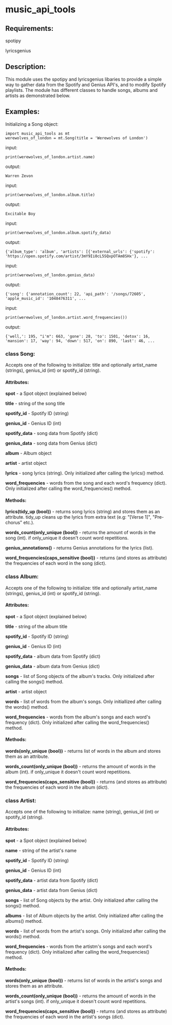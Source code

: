 # music_api_tools

## Requirements:
spotipy

lyricsgenius

## Description:

This module uses the spotipy and lyricsgenius libaries to provide a simple way to gather data from the Spotify and Genius API's, and to modify Spotify playlists.
The module has different classes to handle songs, albums and artists as demonstrated below.

## Examples:
Initializing a Song object:
````
import music_api_tools as mt
werewolves_of_london = mt.Song(title = 'Werewolves of London')
````

input:
````
print(werewolves_of_london.artist.name)
````
output:
````
Warren Zevon
````
input:
````
print(werewolves_of_london.album.title)
````
output:
````
Excitable Boy
````
input:
````
print(werewolves_of_london.album.spotify_data)
````
output:
````
{'album_type': 'album', 'artists': [{'external_urls': {'spotify': 'https://open.spotify.com/artist/3mY9Ii0cL5SQxpOTAm8SHx'}, ...
````
input:
````
print(werewolves_of_london.genius_data)
````
output:
````
{'song': {'annotation_count': 22, 'api_path': '/songs/72605', 'apple_music_id': '1048476311', ...
````
input:
````
print(werewolves_of_london.artist.word_frequencies())
````
output:
````
{'well,': 195, "i'm": 663, 'gone': 28, 'to': 1501, 'detox': 16, 'mansion': 17, 'way': 94, 'down': 517, 'on': 890, 'last': 46, ...
````

### class Song:
Accepts one of the following to initialize: title and optionally artist_name (strings), genius_id (int) or spotify_id (string).

#### Attributes:

**spot** - a Spot object (explained below)

**title** - string of the song title

**spotify_id** - Spotify ID (string)

**genius_id** - Genius ID (int)

**spotify_data** - song data from Spotify (dict)

**genius_data** - song data from Genius (dict)

**album** - Album object

**artist** - artist object

**lyrics** - song lyrics (string). Only initialized after calling the lyrics() method.

**word_frequencies** - words from the song and each word's frequency (dict). Only initialized after calling the word_frequencies() method.

#### Methods:

**lyrics(tidy_up (bool))** - returns song lyrics (string) and stores them as an attribute. tidy_up cleans up the lyrics from extra text (e.g: "[Verse 1]", "Pre-chorus" etc.).

**words_count(only_unique (bool))** - returns the amount of words in the song (int). if only_unique it doesn't count word repetitions.

**genius_annotations()** - returns Genius annotations for the lyrics (list).

**word_frequencies(caps_sensitive (bool))** - returns (and stores as attribute) the frequencies of each word in the song (dict).

### class Album:
Accepts one of the following to initialize: title and optionally artist_name (strings), genius_id (int) or spotify_id (string).

#### Attributes:

**spot** - a Spot object (explained below)

**title** - string of the album title

**spotify_id** - Spotify ID (string)

**genius_id** - Genius ID (int)

**spotify_data** - album data from Spotify (dict)

**genius_data** - album data from Genius (dict)

**songs** - list of Song objects of the album's tracks. Only initialized after calling the songs() method.

**artist** - artist object

**words** - list of words from the album's songs. Only initiallized after calling the words() method.

**word_frequencies** - words from the album's songs and each word's frequency (dict). Only initialized after calling the word_frequencies() method.

#### Methods:

**words(only_unique (bool))** - returns list of words in the album and stores them as an attribute.

**words_count(only_unique (bool))** - returns the amount of words in the album (int). if only_unique it doesn't count word repetitions.

**word_frequencies(caps_sensitive (bool))** - returns (and stores as attribute) the frequencies of each word in the album (dict).

### class Artist:
Accepts one of the following to initialize: name (string), genius_id (int) or spotify_id (string).

#### Attributes:

**spot** - a Spot object (explained below)

**name** - string of the artist's name

**spotify_id** - Spotify ID (string)

**genius_id** - Genius ID (int)

**spotify_data** - artist data from Spotify (dict)

**genius_data** - artist data from Genius (dict)

**songs** - list of Song objects by the artist. Only initialized after calling the songs() method.

**albums** - list of Album objects by the artist. Only initialized after calling the albums() method.

**words** - list of words from the artist's songs. Only initialized after calling the words() method.

**word_frequencies** - words from the artistm's songs and each word's frequency (dict). Only initialized after calling the word_frequencies() method.

#### Methods:

**words(only_unique (bool))** - returns list of words in the artist's songs and stores them as an attribute.

**words_count(only_unique (bool))** - returns the amount of words in the artist's songs (int). if only_unique it doesn't count word repetitions.

**word_frequencies(caps_sensitive (bool))** - returns (and stores as attribute) the frequencies of each word in the artist's songs (dict).


